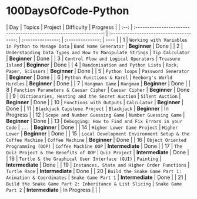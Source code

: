 # 100DaysOfCode-Python

| Day  |                               Topics                               |                 Project                  |    Difficulty     |     Progress     |
| :--: | :----------------------------------------------------------------: | :--------------------------------------: | :---------------: | :--------------: | ---- |
|  1   |         `Working with Variables in Python to Manage Data`          |          `Band Name Generator`           |   **Beginner**    |       Done       |
|  2   |      `Understanding Data Types and How to Manipulate Strings`      |             `Tip Calculator`             |   **Beginner**    |       Done       |
|  3   |                `Control Flow and Logical Operators`                |            `Treasure Island`             |   **Beginner**    |       Done       |
|  4   |                  `Randomisation and Python Lists`                  |         `Rock, Paper, Scissors`          |   **Beginner**    |       Done       |
|  5   |                           `Python loops`                           |           `Password Generator`           |   **Beginner**    |       Done       |
|  6   |                     `Python Functions & Karel`                     |        `Reeborg's World Hurdles`         |   **Beginner**    |       Done       |
|  7   |                           `Hangman Game`                           |                `Hangman`                 |   **Beginner**    |       Done       |
|  8   |               `Function Parameters & Caesar Cipher`                |             `Caesar Cipher`              |   **Beginner**    |       Done       |
|  9   |           `Dictionaries, Nesting and the Secret Auction`           |             `Silent Auction`             |   **Beginner**    |       Done       |
|  10  |                      `Functions with Outputs`                      |               `Calculator`               |   **Beginner**    |       Done       |
|  11  |                    `Blackjack Capstone Project`                    |               `Blackjack`                |   **Beginner**    |   In Progress    |
|  12  |                  `Scope and Number Guessing Game`                  |          `Number Guessing Game`          |   **Beginner**    |       Done       |
|  13  |        `Debugging: How to Find and Fix Errors in your Code`        |                  `...`                   |   **Beginner**    |       Done       |
|  14  |                    `Higher Lower Game Project`                     |              `Higher Lower`              |   **Beginner**    |       Done       |
|  15  |     `Local Development Environment Setup & the Coffee Machine`     |             `Coffee Machine`             |   **Beginner**    |       Done       |
|  16  |                `Object Oriented Programming (OOP)`                 |           `Coffee Machine OOP`           | **Intermediate**  |       Done       |
|  17  |              `The Quiz Project & the Benefits of OOP`              |              `Quiz Project`              | **Intermediate**  |       Done       |
|  18  |           `Turtle & the Graphical User Interface (GUI)`            |                `Painting`                | **Intermediate**  |       Done       |
|  19  |           `Instances, State and Higher Order Functions`            |              `Turtle Race`               | **Intermediate**  |       Done       |
|  20  |       `Build the Snake Game Part 1: Animation & Coordinates`       |           `Snake Game Part 1`            | **Intermediate**  |       Done       |
|  21  |     `Build the Snake Game Part 2: Inheritance & List Slicing`      |           `Snake Game Part 2`            | **Intermediate**  |   In Progress    |
| <!-- |                                 22                                 |       `Working with Django Models`       | `Django Todo App` | **Intermediate** | Done |
|  23  |                        `Testing in Python`                         |              `Unit Testing`              | **Intermediate**  |       Done       |
|  24  |             `Introduction to Data Science with Pandas`             |             `Data Analysis`              | **Intermediate**  |       Done       |
|  25  |                `Data Visualization with Matplotlib`                |           `Matplotlib Charts`            | **Intermediate**  |       Done       |
|  26  |                 `Introduction to Machine Learning`                 |        `Linear Regression Model`         | **Intermediate**  |       Done       |
|  27  |                 `Machine Learning: Classification`                 |          `Image Classification`          | **Intermediate**  |       Done       |
|  28  |                   `Machine Learning: Clustering`                   |           `K-Means Clustering`           | **Intermediate**  |       Done       |
|  29  |        `Introduction to Natural Language Processing (NLP)`         |             `Text Analysis`              | **Intermediate**  |       Done       |
|  30  |              `Building a Simple Chatbot with Python`               |                `Chatbot`                 | **Intermediate**  |       Done       |
|  31  |                 `Introduction to Computer Vision`                  |             `Face Detection`             | **Intermediate**  |       Done       |
|  32  |             `Deep Learning with TensorFlow and Keras`              |         `Neural Network Basics`          | **Intermediate**  |       Done       |
|  33  |                     `Advanced Django Concepts`                     |         `Django REST Framework`          | **Intermediate**  |       Done       |
|  34  |                   `Working with APIs in Python`                    |            `API Integration`             | **Intermediate**  |       Done       |
|  35  |          `Web Development with Flask: Advanced Concepts`           |        `Flask App with Blueprint`        | **Intermediate**  |       Done       |
|  36  |              `Building a Full-Stack Web Application`               |             `Full-Stack App`             |   **Advanced**    |   In Progress    |
|  37  |          `Data Analysis with Pandas: Advanced Techniques`          |         `Advanced Data Analysis`         |   **Advanced**    |   Not Started    |
|  38  |               `Machine Learning: Regression Models`                |       `Multiple Regression Model`        |   **Advanced**    |   Not Started    |
|  39  |             `Machine Learning: Classification Models`              |        `Random Forest Classifier`        |   **Advanced**    |   Not Started    |
|  40  |         `Natural Language Processing: Advanced Techniques`         |        `Named Entity Recognition`        |   **Advanced**    |   Not Started    |
|  41  |        `Deep Learning: Convolutional Neural Networks (CNN)`        |     `Image Classification with CNN`      |   **Advanced**    |   Not Started    |
|  42  |                     `Advanced Computer Vision`                     |            `Object Detection`            |   **Advanced**    |   Not Started    |
|  43  |                 `Distributed Systems with Python`                  |        `Distributed Web Scraping`        |   **Advanced**    |   Not Started    |
|  44  |              `Scalable Web Applications with Django`               |            `Django Channels`             |   **Advanced**    |   Not Started    |
|  45  |                 `Building a Recommendation System`                 |        `Collaborative Filtering`         |   **Advanced**    |   Not Started    |
|  46  |                      `Introduction to DevOps`                      |    `Automated Deployment with Docker`    |   **Advanced**    |   Not Started    |
|  47  | `DevOps: Continuous Integration and Continuous Deployment (CI/CD)` |             `CI/CD Pipeline`             |   **Advanced**    |   Not Started    |
|  48  |                 `Introduction to Cloud Computing`                  |            `Deploying on AWS`            |   **Advanced**    |   Not Started    |
|  49  |               `Serverless Computing with AWS Lambda`               |         `Serverless Python App`          |   **Advanced**    |   Not Started    |
|  50  |                     `Advanced Python Concepts`                     |       `Decorators and Generators`        |   **Advanced**    |   Not Started    |
|  51  |                 `Building RESTful APIs with Flask`                 |         `RESTful API with Flask`         |   **Advanced**    |   Not Started    |
|  52  |                `Web Scraping: Advanced Techniques`                 |       `Scraping Dynamic Websites`        |   **Advanced**    |   Not Started    |
|  53  |                `Machine Learning: Ensemble Methods`                |       `Ensemble Learning Project`        |   **Advanced**    |   Not Started    |
|  54  |            `Advanced Natural Language Processing (NLP)`            |           `Sentiment Analysis`           |   **Advanced**    |   Not Started    |
|  55  |          `Deep Learning: Recurrent Neural Networks (RNN)`          |        `Text Generation with RNN`        |   **Advanced**    |   Not Started    |
|  56  |               `Advanced Computer Vision with OpenCV`               |            `Face Recognition`            |   **Advanced**    |   Not Started    |
|  57  |               `Distributed Systems: Message Brokers`               |      `Message Queue Implementation`      |   **Advanced**    |   Not Started    |
|  58  |            `Scalable Web Applications: Load Balancing`             |          `Load Balancer Setup`           |   **Advanced**    |   Not Started    |
|  59  |      `Building a Recommender System: Collaborative Filtering`      |    `Collaborative Filtering Project`     |   **Advanced**    |   Not Started    |
|  60  |             `Introduction to Cybersecurity in Python`              |         `Simple Security Tools`          |   **Advanced**    |   Not Started    |
|  61  |          `Web Development with Django: Advanced Concepts`          |     `Django Rest Framework Advanced`     |   **Advanced**    |   Not Started    |
|  62  |                `Machine Learning: Neural Networks`                 | `Building a Neural Network from Scratch` |   **Advanced**    |   Not Started    |
|  63  |               `Web Scraping: Ethical Considerations`               |          `Ethical Web Scraping`          |   **Advanced**    |   Not Started    |
|  64  |          `Introduction to Quantum Computing with Python`           |          `Quantum Hello World`           |   **Advanced**    |   Not Started    |
|  65  |             `Machine Learning: Unsupervised Learning`              |        `Clustering with K-Means`         |   **Advanced**    |   Not Started    |
|  66  |               `Django: Customizing Admin Interface`                |         `Custom Admin Interface`         |   **Advanced**    |   Not Started    |
|  67  |                `Advanced Data Analysis with Pandas`                |          `Time Series Analysis`          |   **Advanced**    |   Not Started    |
|  68  |             `Machine Learning: Hyperparameter Tuning`              |     `Grid Search and Random Search`      |   **Advanced**    |   Not Started    |
|  69  |               `Web Development: GraphQL with Python`               |         `GraphQL Implementation`         |   **Advanced**    |   Not Started    |
|  70  |             `Building a Full-Stack E-commerce Website`             |           `E-commerce Project`           |   **Advanced**    |   Not Started    |
|  71  |               `DevOps: Infrastructure as Code (IaC)`               |            `Using Terraform`             |   **Advanced**    |   Not Started    |
|  72  |            `Machine Learning: Time Series Forecasting`             |    `Time Series Forecasting Project`     |   **Advanced**    |   Not Started    |
|  73  |               `Django: Testing and Test Automation`                |      `Automated Testing in Django`       |   **Advanced**    |   Not Started    |
|  74  |              `Introduction to Augmented Reality (AR)`              |             `AR with Python`             |   **Advanced**    |   Not Started    |
|  50  |                     `Advanced Python Concepts`                     |       `Decorators and Generators`        |   **Advanced**    |   Not Started    |
|  51  |                 `Building RESTful APIs with Flask`                 |         `RESTful API with Flask`         |   **Advanced**    |   Not Started    |
|  52  |                `Web Scraping: Advanced Techniques`                 |       `Scraping Dynamic Websites`        |   **Advanced**    |   Not Started    |
|  53  |                `Machine Learning: Ensemble Methods`                |       `Ensemble Learning Project`        |   **Advanced**    |   Not Started    |
|  54  |            `Advanced Natural Language Processing (NLP)`            |           `Sentiment Analysis`           |   **Advanced**    |   Not Started    |
|  55  |          `Deep Learning: Recurrent Neural Networks (RNN)`          |        `Text Generation with RNN`        |   **Advanced**    |   Not Started    |
|  56  |               `Advanced Computer Vision with OpenCV`               |            `Face Recognition`            |   **Advanced**    |   Not Started    |
|  57  |               `Distributed Systems: Message Brokers`               |      `Message Queue Implementation`      |   **Advanced**    |   Not Started    |
|  58  |            `Scalable Web Applications: Load Balancing`             |          `Load Balancer Setup`           |   **Advanced**    |   Not Started    |
|  59  |      `Building a Recommender System: Collaborative Filtering`      |    `Collaborative Filtering Project`     |   **Advanced**    |   Not Started    |
|  60  |             `Introduction to Cybersecurity in Python`              |         `Simple Security Tools`          |   **Advanced**    |   Not Started    |
|  61  |          `Web Development with Django: Advanced Concepts`          |     `Django Rest Framework Advanced`     |   **Advanced**    |   Not Started    |
|  62  |                `Machine Learning: Neural Networks`                 | `Building a Neural Network from Scratch` |   **Advanced**    |   Not Started    |
|  63  |               `Web Scraping: Ethical Considerations`               |          `Ethical Web Scraping`          |   **Advanced**    |   Not Started    |
|  64  |          `Introduction to Quantum Computing with Python`           |          `Quantum Hello World`           |   **Advanced**    |   Not Started    |
|  65  |             `Machine Learning: Unsupervised Learning`              |        `Clustering with K-Means`         |   **Advanced**    |   Not Started    |
|  66  |               `Django: Customizing Admin Interface`                |         `Custom Admin Interface`         |   **Advanced**    |   Not Started    |
|  67  |                `Advanced Data Analysis with Pandas`                |          `Time Series Analysis`          |   **Advanced**    |   Not Started    |
|  68  |             `Machine Learning: Hyperparameter Tuning`              |     `Grid Search and Random Search`      |   **Advanced**    |   Not Started    |
|  69  |               `Web Development: GraphQL with Python`               |         `GraphQL Implementation`         |   **Advanced**    |   Not Started    |
|  70  |             `Building a Full-Stack E-commerce Website`             |           `E-commerce Project`           |   **Advanced**    |   Not Started    |
|  71  |               `DevOps: Infrastructure as Code (IaC)`               |            `Using Terraform`             |   **Advanced**    |   Not Started    |
|  72  |            `Machine Learning: Time Series Forecasting`             |    `Time Series Forecasting Project`     |   **Advanced**    |   Not Started    |
|  73  |               `Django: Testing and Test Automation`                |      `Automated Testing in Django`       |   **Advanced**    |   Not Started    |
|  74  |              `Introduction to Augmented Reality (AR)`              |             `AR with Python`             |   **Advanced**    |   Not Started    | -->  |
